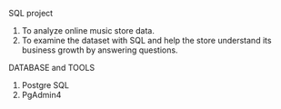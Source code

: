 SQL project 
1. To analyze online music store data.
2. To examine the dataset with SQL and help the store understand its business growth by answering questions.




DATABASE and TOOLS
1. Postgre SQL
2. PgAdmin4
